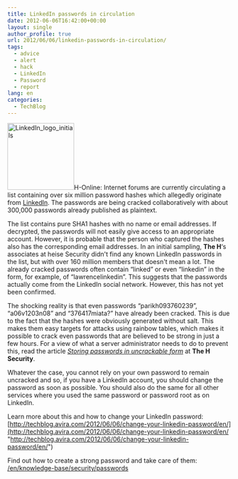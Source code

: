 ```yaml
---
title: LinkedIn passwords in circulation
date: 2012-06-06T16:42:00+00:00
layout: single
author_profile: true
url: 2012/06/06/linkedin-passwords-in-circulation/
tags:
  - advice
  - alert
  - hack
  - LinkedIn
  - Password
  - report
lang: en
categories: 
  - TechBlog
---
```

<img class="alignright size-thumbnail wp-image-7238" src="/images/2012/02/LinkedIn_logo_initials-150x150.png" alt="LinkedIn_logo_initials" width="150" height="150" srcset="/images/2012/02/LinkedIn_logo_initials-150x150.png 150w, /images/2012/02/LinkedIn_logo_initials-300x300.png 300w, /images/2012/02/LinkedIn_logo_initials.png 768w" sizes="(max-width: 150px) 100vw, 150px" />H-Online: Internet forums are currently circulating a list containing over six million password hashes which allegedly originate from [LinkedIn](https://www.linkedin.com/). The passwords are being cracked collaboratively with about 300,000 passwords already published as plaintext.

The list contains pure SHA1 hashes with no name or email addresses. If decrypted, the passwords will not easily give access to an appropriate account. However, it is probable that the person who captured the hashes also has the corresponding email addresses. In an initial sampling, **The H**&#8216;s associates at heise Security didn't find any known LinkedIn passwords in the list, but with over 160 million members that doesn't mean a lot. The already cracked passwords often contain “linked” or even “linkedin” in the form, for example, of “lawrencelinkedin”. This suggests that the passwords actually come from the LinkedIn social network. However, this has not yet been confirmed.

The shocking reality is that even passwords “parikh093760239”, “a06v1203n08” and “376417miata?” have already been cracked. This is due to the fact that the hashes were obviously generated without salt. This makes them easy targets for attacks using rainbow tables, which makes it possible to crack even passwords that are believed to be strong in just a few hours. For a view of what a server administrator needs to do to prevent this, read the article _[Storing passwords in uncrackable form](http://www.h-online.com/security/features/Storing-passwords-in-uncrackable-form-1255576.html)_ at **The H Security**.

Whatever the case, you cannot rely on your own password to remain uncracked and so, if you have a LinkedIn account, you should change the password as soon as possible. You should also do the same for all other services where you used the same password or password root as on LinkedIn.

Learn more about this and how to change your LinkedIn password: [http://techblog.avira.com/2012/06/06/change-your-linkedin-password/en/](http://techblog.avira.com/2012/06/06/change-your-linkedin-password/en/ "http://techblog.avira.com/2012/06/06/change-your-linkedin-password/en/")

Find out how to create a strong password and take care of them: [/en/knowledge-base/security/passwords](/en/knowledge-base/security/passwords "/en/knowledge-base/security/passwords")